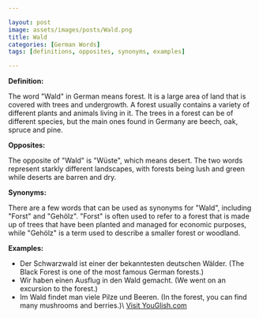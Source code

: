 ```yaml
---

layout: post
image: assets/images/posts/Wald.png
title: Wald
categories: [German Words]
tags: [definitions, opposites, synonyms, examples]

---
```


**Definition:**

The word "Wald" in German means forest. It is a large area of land that is covered with trees and undergrowth. A forest usually contains a variety of different plants and animals living in it. The trees in a forest can be of different species, but the main ones found in Germany are beech, oak, spruce and pine.

**Opposites:**

The opposite of "Wald" is "Wüste", which means desert. The two words represent starkly different landscapes, with forests being lush and green while deserts are barren and dry.

**Synonyms:**

There are a few words that can be used as synonyms for "Wald", including "Forst" and "Gehölz". "Forst" is often used to refer to a forest that is made up of trees that have been planted and managed for economic purposes, while "Gehölz" is a term used to describe a smaller forest or woodland.

**Examples:**

- Der Schwarzwald ist einer der bekanntesten deutschen Wälder. (The Black Forest is one of the most famous German forests.)
- Wir haben einen Ausflug in den Wald gemacht. (We went on an excursion to the forest.)
- Im Wald findet man viele Pilze und Beeren. (In the forest, you can find many mushrooms and berries.)\ <a id="yg-widget-0" class="youglish-widget" data-query="Wald" data-lang="german" data-components="8412" data-auto-start="0" data-bkg-color="theme_light" data-title="How%20to%20pronounce%20Wald%20in%20German"  rel="nofollow" href="https://youglish.com">Visit YouGlish.com</a><script async src="https://youglish.com/public/emb/widget.js" charset="utf-8"></script>